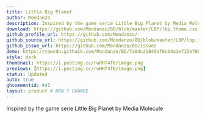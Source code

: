 ```yaml
---
title: Little Big Planet
author: Mondanzo
description: Inspired by the game serie Little Big Planet by Media Molecule
download: https://github.com/Mondanzo/BD/blob/master/LBP/lbp.theme.css
github_profile_url: https://github.com/Mondanzo/
github_source_url: https://github.com/Mondanzo/BD/blob/master/LBP/lbp.theme.css
github_issue_url: https://github.com/Mondanzo/BD/issues
demo: https://rawcdn.githack.com/Mondanzo/BD/fa0dc21849af6eb4a1e715b786ea6d50f05b1c84/LBP/lbp.theme.css
style: dark
thumbnail: https://i.postimg.cc/rwHHT4f6/image.png
previews: [https://i.postimg.cc/rwHHT4f6/image.png]
status: Updated
auto: true
ghcommentid: 441
layout: product # DON'T CHANGE
---
```

Inspired by the game serie Little Big Planet by Media Molecule